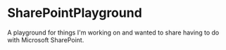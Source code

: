 # SharePointPlayground

A playground for things I'm working on and wanted to share having to do with Microsoft SharePoint.
